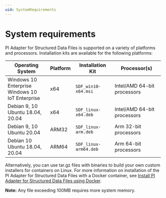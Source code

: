 ```yaml
---
uid: SystemRequirements
---
```


# System requirements

PI Adapter for Structured Data Files is supported on a variety of platforms and processors. Installation kits are available for the following platforms:

| Operating System | Platform | Installation Kit | Processor(s) |
|-------------------|-------------|----------------------------------|-------------|
| Windows 10 Enterprise <br>Windows 10 IoT Enterprise | x64 | `SDF_win10-x64.msi`     | Intel/AMD 64-bit processors |
| Debian 9, 10 <br>Ubuntu 18.04, 20.04 | x64 | `SDF_linux-x64.deb`     | Intel/AMD 64-bit processors |
| Debian 9, 10 <br>Ubuntu 20.04 | ARM32 | `SDF_linux-arm.deb`  | Arm 32-bit processors |
| Debian 10 <br>Ubuntu 18.04, 20.04 | ARM64 | `SDF_linux-arm64.deb`  | Arm 64-bit processors |

Alternatively, you can use tar.gz files with binaries to build your own custom installers for containers on Linux. For more information on installation of the PI Adapter for Structured Data Files with a Docker container, see [Install PI Adapter for Structured Data Files using Docker](xref:InstallPIAdapterForSDFUsingDocker).

**Note:** Any file exceeding 100MB requires more system memory.
